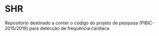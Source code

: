 # SHR
Repositório destinado a conter o código do projeto de pesquisa (PIBIC-2015/2016) para detecção de frequência cardíaca
